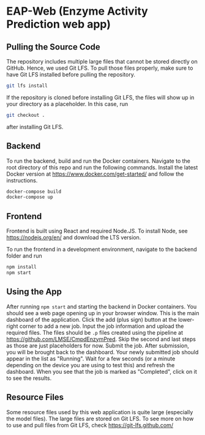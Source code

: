 # EAP-Web (Enzyme Activity Prediction web app)

## Pulling the Source Code

The repository includes multiple large files that cannot be stored directly on GitHub. Hence, we used Git LFS. To pull those files properly, make sure to have Git LFS installed before pulling the repository.

```bash
git lfs install
```

If the repository is cloned before installing Git LFS, the files will show up in your directory as a placeholder. In this case, run

```bash
git checkout .
```

after installing Git LFS.

## Backend
To run the backend, build and run the Docker containers. Navigate to the root directory of this repo and run the following commands. Install the latest Docker version at https://www.docker.com/get-started/ and follow the instructions.

```bash
docker-compose build
docker-compose up
```

## Frontend

Frontend is built using React and required Node.JS. To install Node, see https://nodejs.org/en/ and download the LTS version.

To run the frontend in a development environment, navigate to the backend folder and run
```bash
npm install
npm start
```

## Using the App

After running `npm start` and starting the backend in Docker containers. You should see a web page opening up in your browser window. This is the main dashboard of the application. Click the add (plus sign) button at the lower-right corner to add a new job. Input the job information and upload the required files. The files should be `.p` files created using the pipeline at https://github.com/LMSE/CmpdEnzymPred. Skip the second and last steps as those are just placeholders for now. Submit the job. After submission, you will be brought back to the dashboard. Your newly submitted job should appear in the list as "Running". Wait for a few seconds (or a minute depending on the device you are using to test this) and refresh the dashboard. When you see that the job is marked as "Completed", click on it to see the results.

## Resource Files
Some resource files used by this web application is quite large (especially the model files). The large files are stored on Git LFS. To see more on how to use and pull files from Git LFS, check https://git-lfs.github.com/
